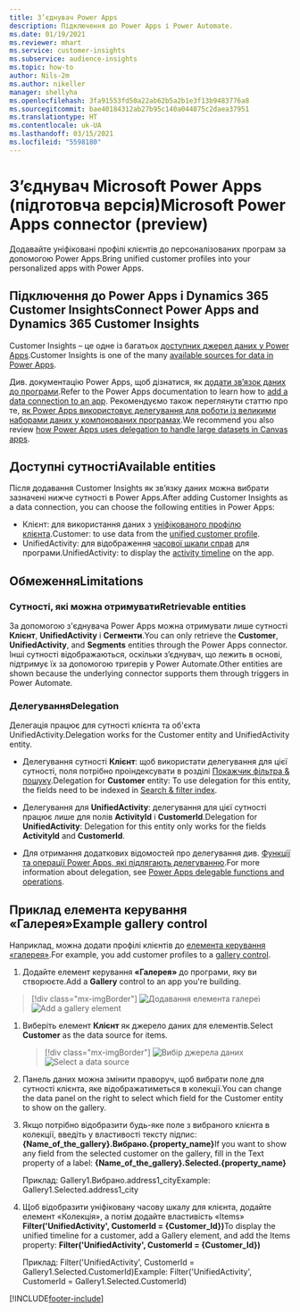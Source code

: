 ```yaml
---
title: З’єднувач Power Apps
description: Підключення до Power Apps і Power Automate.
ms.date: 01/19/2021
ms.reviewer: mhart
ms.service: customer-insights
ms.subservice: audience-insights
ms.topic: how-to
author: Nils-2m
ms.author: nikeller
manager: shellyha
ms.openlocfilehash: 3fa91553fd50a22ab62b5a2b1e3f13b9483776a8
ms.sourcegitcommit: bae40184312ab27b95c140a044875c2daea37951
ms.translationtype: HT
ms.contentlocale: uk-UA
ms.lasthandoff: 03/15/2021
ms.locfileid: "5598180"
---
```

# <a name="microsoft-power-apps-connector-preview"></a><span data-ttu-id="66074-103">З’єднувач Microsoft Power Apps (підготовча версія)</span><span class="sxs-lookup"><span data-stu-id="66074-103">Microsoft Power Apps connector (preview)</span></span>

<span data-ttu-id="66074-104">Додавайте уніфіковані профілі клієнтів до персоналізованих програм за допомогою Power Apps.</span><span class="sxs-lookup"><span data-stu-id="66074-104">Bring unified customer profiles into your personalized apps with Power Apps.</span></span>

## <a name="connect-power-apps-and-dynamics-365-customer-insights"></a><span data-ttu-id="66074-105">Підключення до Power Apps і Dynamics 365 Customer Insights</span><span class="sxs-lookup"><span data-stu-id="66074-105">Connect Power Apps and Dynamics 365 Customer Insights</span></span>

<span data-ttu-id="66074-106">Customer Insights – це одне із багатьох [доступних джерел даних у Power Apps](/powerapps/maker/canvas-apps/working-with-data-sources).</span><span class="sxs-lookup"><span data-stu-id="66074-106">Customer Insights is one of the many [available sources for data in Power Apps](/powerapps/maker/canvas-apps/working-with-data-sources).</span></span>

<span data-ttu-id="66074-107">Див. документацію Power Apps, щоб дізнатися, як [додати зв’язок даних до програми](/powerapps/maker/canvas-apps/add-data-connection).</span><span class="sxs-lookup"><span data-stu-id="66074-107">Refer to the Power Apps documentation to learn how to [add a data connection to an app](/powerapps/maker/canvas-apps/add-data-connection).</span></span> <span data-ttu-id="66074-108">Рекомендуємо також переглянути статтю про те, [як Power Apps використовує делегування для роботи із великими наборами даних у компонованих програмах](/powerapps/maker/canvas-apps/delegation-overview).</span><span class="sxs-lookup"><span data-stu-id="66074-108">We recommend you also review [how Power Apps uses delegation to handle large datasets in Canvas apps](/powerapps/maker/canvas-apps/delegation-overview).</span></span>

## <a name="available-entities"></a><span data-ttu-id="66074-109">Доступні сутності</span><span class="sxs-lookup"><span data-stu-id="66074-109">Available entities</span></span>

<span data-ttu-id="66074-110">Після додавання Customer Insights як зв’язку даних можна вибрати зазначені нижче сутності в Power Apps.</span><span class="sxs-lookup"><span data-stu-id="66074-110">After adding Customer Insights as a data connection, you can choose the following entities in Power Apps:</span></span>

- <span data-ttu-id="66074-111">Клієнт: для використання даних з [уніфікованого профілю клієнта](customer-profiles.md).</span><span class="sxs-lookup"><span data-stu-id="66074-111">Customer: to use data from the [unified customer profile](customer-profiles.md).</span></span>
- <span data-ttu-id="66074-112">UnifiedActivity: для відображення [часової шкали справ](activities.md) для програми.</span><span class="sxs-lookup"><span data-stu-id="66074-112">UnifiedActivity: to display the [activity timeline](activities.md) on the app.</span></span>

## <a name="limitations"></a><span data-ttu-id="66074-113">Обмеження</span><span class="sxs-lookup"><span data-stu-id="66074-113">Limitations</span></span>

### <a name="retrievable-entities"></a><span data-ttu-id="66074-114">Сутності, які можна отримувати</span><span class="sxs-lookup"><span data-stu-id="66074-114">Retrievable entities</span></span>

<span data-ttu-id="66074-115">За допомогою з'єднувача Power Apps можна отримувати лише сутності **Клієнт**, **UnifiedActivity** і **Сегменти**.</span><span class="sxs-lookup"><span data-stu-id="66074-115">You can only retrieve the **Customer**, **UnifiedActivity**, and **Segments** entities through the Power Apps connector.</span></span> <span data-ttu-id="66074-116">Інші сутності відображаються, оскільки з’єднувач, що лежить в основі, підтримує їх за допомогою тригерів у Power Automate.</span><span class="sxs-lookup"><span data-stu-id="66074-116">Other entities are shown because the underlying connector supports them through triggers in Power Automate.</span></span>  

### <a name="delegation"></a><span data-ttu-id="66074-117">Делегування</span><span class="sxs-lookup"><span data-stu-id="66074-117">Delegation</span></span>

<span data-ttu-id="66074-118">Делегація працює для сутності клієнта та об'єкта UnifiedActivity.</span><span class="sxs-lookup"><span data-stu-id="66074-118">Delegation works for the Customer entity and UnifiedActivity entity.</span></span> 

- <span data-ttu-id="66074-119">Делегування сутності **Клієнт**: щоб використати делегування для цієї сутності, поля потрібно проіндексувати в розділі [Покажчик фільтра & пошуку](search-filter-index.md).</span><span class="sxs-lookup"><span data-stu-id="66074-119">Delegation for **Customer** entity: To use delegation for this entity, the fields need to be indexed in [Search & filter index](search-filter-index.md).</span></span>  

- <span data-ttu-id="66074-120">Делегування для **UnifiedActivity**: делегування для цієї сутності працює лише для полів **ActivityId** і **CustomerId**.</span><span class="sxs-lookup"><span data-stu-id="66074-120">Delegation for **UnifiedActivity**: Delegation for this entity only works for the fields **ActivityId** and **CustomerId**.</span></span>  

- <span data-ttu-id="66074-121">Для отримання додаткових відомостей про делегування див. [Функції та операції Power Apps, які підлягають делегуванню](/connectors/commondataservice/#power-apps-delegable-functions-and-operations-for-the-cds-for-apps).</span><span class="sxs-lookup"><span data-stu-id="66074-121">For more information about delegation, see [Power Apps delegable functions and operations](/connectors/commondataservice/#power-apps-delegable-functions-and-operations-for-the-cds-for-apps).</span></span> 

## <a name="example-gallery-control"></a><span data-ttu-id="66074-122">Приклад елемента керування «Галерея»</span><span class="sxs-lookup"><span data-stu-id="66074-122">Example gallery control</span></span>

<span data-ttu-id="66074-123">Наприклад, можна додати профілі клієнтів до [елемента керування «галерея»](/powerapps/maker/canvas-apps/add-gallery).</span><span class="sxs-lookup"><span data-stu-id="66074-123">For example, you add customer profiles to a [gallery control](/powerapps/maker/canvas-apps/add-gallery).</span></span>

1. <span data-ttu-id="66074-124">Додайте елемент керування **«Галерея»** до програми, яку ви створюєте.</span><span class="sxs-lookup"><span data-stu-id="66074-124">Add a **Gallery** control to an app you're building.</span></span>

> [!div class="mx-imgBorder"]
> <span data-ttu-id="66074-125">![Додавання елемента галереї](media/connector-powerapps9.png "Додавання елемента галереї")</span><span class="sxs-lookup"><span data-stu-id="66074-125">![Add a gallery element](media/connector-powerapps9.png "Add a gallery element")</span></span>

1. <span data-ttu-id="66074-126">Виберіть елемент **Клієнт** як джерело даних для елементів.</span><span class="sxs-lookup"><span data-stu-id="66074-126">Select **Customer** as the data source for items.</span></span>

    > [!div class="mx-imgBorder"]
    > <span data-ttu-id="66074-127">![Вибір джерела даних](media/choose-datasource-powerapps.png "Вибір джерела даних")</span><span class="sxs-lookup"><span data-stu-id="66074-127">![Select a data source](media/choose-datasource-powerapps.png "Select a data source")</span></span>

1. <span data-ttu-id="66074-128">Панель даних можна змінити праворуч, щоб вибрати поле для сутності клієнта, яке відображатиметься в колекції.</span><span class="sxs-lookup"><span data-stu-id="66074-128">You can change the data panel on the right to select which field for the Customer entity to show on the gallery.</span></span>

1. <span data-ttu-id="66074-129">Якщо потрібно відобразити будь-яке поле з вибраного клієнта в колекції, введіть у властивості тексту підпис: **{Name_of_the_gallery}.Вибрано.{property_name}**</span><span class="sxs-lookup"><span data-stu-id="66074-129">If you want to show any field from the selected customer on the gallery, fill in the Text property of a label:  **{Name_of_the_gallery}.Selected.{property_name}**</span></span>

    <span data-ttu-id="66074-130">Приклад: Gallery1.Вибрано.address1_city</span><span class="sxs-lookup"><span data-stu-id="66074-130">Example: Gallery1.Selected.address1_city</span></span>

1. <span data-ttu-id="66074-131">Щоб відобразити уніфіковану часову шкалу для клієнта, додайте елемент «Колекція», а потім додайте властивість «Items» **Filter('UnifiedActivity', CustomerId = {Customer_Id})**</span><span class="sxs-lookup"><span data-stu-id="66074-131">To display the unified timeline for a customer, add a Gallery element, and add the Items property: **Filter('UnifiedActivity', CustomerId = {Customer_Id})**</span></span>

    <span data-ttu-id="66074-132">Приклад: Filter('UnifiedActivity', CustomerId = Gallery1.Selected.CustomerId)</span><span class="sxs-lookup"><span data-stu-id="66074-132">Example: Filter('UnifiedActivity', CustomerId = Gallery1.Selected.CustomerId)</span></span>


[!INCLUDE[footer-include](../includes/footer-banner.md)]